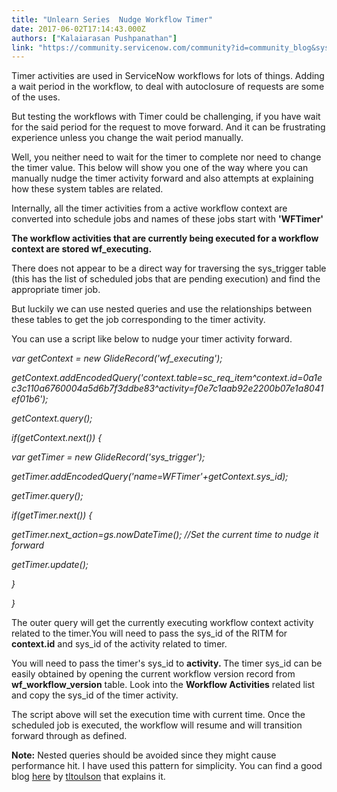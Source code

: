 ```yaml
---
title: "Unlearn Series  Nudge Workflow Timer"
date: 2017-06-02T17:14:43.000Z
authors: ["Kalaiarasan Pushpanathan"]
link: "https://community.servicenow.com/community?id=community_blog&sys_id=230e6e2ddbd0dbc01dcaf3231f96191f"
---
```

<p>Timer activities are used in ServiceNow workflows for lots of things. Adding a wait period in the workflow, to deal with autoclosure of requests are some of the uses.</p><p>But testing the workflows with Timer could be challenging, if you have wait for the said period for the request to move forward. And it can be frustrating experience unless you change the wait period manually.</p><p></p><p>Well, you neither need to wait for the timer to complete nor need to change the timer value. This below will show you one of the way where you can manually nudge the timer activity forward and also attempts at explaining how these system tables are related.</p><p></p><p>Internally, all the timer activities from a active workflow context are converted into schedule jobs and names of these jobs start with <strong>'WFTimer'</strong></p><p><strong>The workflow activities that are currently being executed for a workflow context are stored <strong>wf_executing</strong>.</strong></p><p>There does not appear to be a direct way for traversing the sys_trigger table (this has the list of scheduled jobs that are pending execution) and find the appropriate timer job.</p><p>But luckily we can use nested queries and use the relationships between these tables to get the job corresponding to the timer activity. </p><p></p><p>You can use a script like below to nudge your timer activity forward.</p><p></p><p><em>var getContext = new GlideRecord('wf_executing');</em></p><p><em>getContext.addEncodedQuery('context.table=sc_req_item^context.id=0a1ec3c110a6760004a5d6b7f3ddbe83^activity=f0e7c1aab92e2200b07e1a8041ef01b6');</em></p><p><em>getContext.query();</em></p><p><em>if(getContext.next()) {</em></p><p><em>var getTimer = new GlideRecord('sys_trigger');</em></p><p><em>getTimer.addEncodedQuery('name=WFTimer'+getContext.sys_id);</em></p><p><em>getTimer.query();</em></p><p><em>if(getTimer.next()) {</em></p><p><em>getTimer.next_action=gs.nowDateTime(); //Set the current time to nudge it forward</em></p><p><em>getTimer.update();</em></p><p><em>}</em></p><p><em>}</em></p><p></p><p>The outer query will get the currently executing workflow context activity related to the timer.You will need to pass the sys_id of the RITM for <strong>context.id</strong> and sys_id of the activity related to timer. </p><p>You will need to pass the timer's sys_id to <strong>activity<em>. </em></strong>The timer sys_id can be easily obtained by opening the current workflow version record from <strong>wf_workflow_version</strong> table. Look into the <strong>Workflow Activities</strong> related list and copy the sys_id of the timer activity.</p><p></p><p>The script above will set the execution time with current time. Once the scheduled job is executed, the workflow will resume and will transition forward through as defined.</p><p></p><p><strong>Note:</strong> Nested queries should be avoided since they might cause performance hit. I have used this pattern for simplicity. You can find a good blog <a title="" _jive_internal="true" href="/community?id=community_blog&sys_id=557c62e1dbd0dbc01dcaf3231f96191d">here</a> by <a title="tltoulson" __default_attr="5690" __jive_macro_name="user" class="jive-link-profile-small jive_macro jive_macro_user" data-id="5690" data-objecttype="3" data-orig-content="tltoulson" data-renderedposition="724_976.671875_72_16" data-type="person" href="/community?id=community_user_profile&user=825f0229db181fc09c9ffb651f961945">tltoulson</a> that explains it.</p>